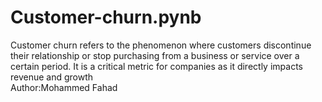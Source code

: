 # Customer-churn.pynb
Customer churn refers to the phenomenon where customers discontinue their relationship or stop purchasing from a business or service over a certain period. It is a critical metric for companies as it directly impacts revenue and growth
<br>
Author:Mohammed Fahad
